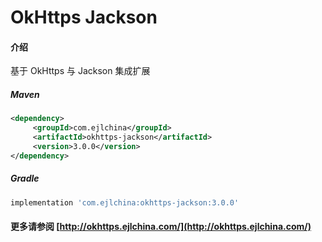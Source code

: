 # OkHttps Jackson

#### 介绍

基于 OkHttps 与 Jackson 集成扩展


##### Maven

```xml
<dependency>
     <groupId>com.ejlchina</groupId>
     <artifactId>okhttps-jackson</artifactId>
     <version>3.0.0</version>
</dependency>
```

##### Gradle

```groovy
implementation 'com.ejlchina:okhttps-jackson:3.0.0'
```

#### 更多请参阅 [http://okhttps.ejlchina.com/](http://okhttps.ejlchina.com/)
